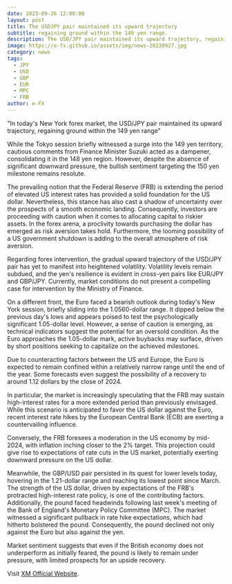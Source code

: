 ```yaml
---
date: 2023-09-26 12:00:00
layout: post
title: The USDJPY pair maintained its upward trajectory
subtitle: regaining ground within the 149 yen range.
description: The USD/JPY pair maintained its upward trajectory, regaining ground within the 149 yen range.
image: https://e-fx.github.io/assets/img/news-20230927.jpg
category: news
tags:
  - JPY
  - USD
  - GBP
  - EUR
  - MPC
  - FRB
author: e-FX
---
```


"In today's New York forex market, the USD/JPY pair maintained its upward trajectory, regaining ground within the 149 yen range"

While the Tokyo session briefly witnessed a surge into the 149 yen territory, cautious comments from Finance Minister Suzuki acted as a dampener, consolidating it in the 148 yen region. However, despite the absence of significant downward pressure, the bullish sentiment targeting the 150 yen milestone remains resolute.

The prevailing notion that the Federal Reserve (FRB) is extending the period of elevated US interest rates has provided a solid foundation for the US dollar. Nevertheless, this stance has also cast a shadow of uncertainty over the prospects of a smooth economic landing. Consequently, investors are proceeding with caution when it comes to allocating capital to riskier assets. In the forex arena, a proclivity towards purchasing the dollar has emerged as risk aversion takes hold. Furthermore, the looming possibility of a US government shutdown is adding to the overall atmosphere of risk aversion.

Regarding forex intervention, the gradual upward trajectory of the USD/JPY pair has yet to manifest into heightened volatility. Volatility levels remain subdued, and the yen's resilience is evident in cross-yen pairs like EUR/JPY and GBP/JPY. Currently, market conditions do not present a compelling case for intervention by the Ministry of Finance.

On a different front, the Euro faced a bearish outlook during today's New York session, briefly sliding into the 1.0560-dollar range. It dipped below the previous day's lows and appears poised to test the psychologically significant 1.05-dollar level. However, a sense of caution is emerging, as technical indicators suggest the potential for an oversold condition. As the Euro approaches the 1.05-dollar mark, active buybacks may surface, driven by short positions seeking to capitalize on the achieved milestones.

Due to counteracting factors between the US and Europe, the Euro is expected to remain confined within a relatively narrow range until the end of the year. Some forecasts even suggest the possibility of a recovery to around 1.12 dollars by the close of 2024.

In particular, the market is increasingly speculating that the FRB may sustain high-interest rates for a more extended period than previously envisaged. While this scenario is anticipated to favor the US dollar against the Euro, recent interest rate hikes by the European Central Bank (ECB) are exerting a countervailing influence.

Conversely, the FRB foresees a moderation in the US economy by mid-2024, with inflation inching closer to the 2% target. This projection could give rise to expectations of rate cuts in the US market, potentially exerting downward pressure on the US dollar.

Meanwhile, the GBP/USD pair persisted in its quest for lower levels today, hovering in the 1.21-dollar range and reaching its lowest point since March. The strength of the US dollar, driven by expectations of the FRB's protracted high-interest rate policy, is one of the contributing factors. Additionally, the pound faced headwinds following last week's meeting of the Bank of England's Monetary Policy Committee (MPC). The market witnessed a significant pullback in rate hike expectations, which had hitherto bolstered the pound. Consequently, the pound declined not only against the Euro but also against the yen.

Market sentiment suggests that even if the British economy does not underperform as initially feared, the pound is likely to remain under pressure, with limited prospects for an upside recovery.

Visit [XM Official Website](https://clicks.pipaffiliates.com/c?c=550036&l=en&p=0).